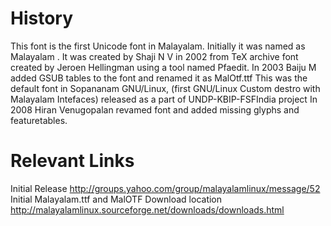 
History
=====

This font is the first Unicode font in Malayalam. 
Initially it was named as Malayalam . 
It was created by Shaji N V in 2002 from TeX archive font created by Jeroen Hellingman using a tool named Pfaedit.   In 2003 Baiju M added GSUB tables to the font and renamed it as MalOtf.ttf 
This was the default font in Sopananam  GNU/Linux, (first GNU/Linux Custom destro with Malayalam Intefaces) released as a part of  UNDP-KBIP-FSFIndia project 
In 2008 Hiran Venugopalan revamed font and added missing glyphs and featuretables. 

Relevant Links
==========
Initial Release http://groups.yahoo.com/group/malayalamlinux/message/52
Initial Malayalam.ttf and MalOTF Download location http://malayalamlinux.sourceforge.net/downloads/downloads.html

